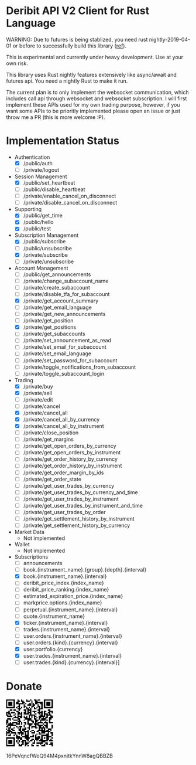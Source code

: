 Deribit API V2 Client for Rust Language
=================

WARNING: Due to futures is being stablized, you need rust nightly-2019-04-01 or before to successfully build this library ([ref](https://github.com/rust-lang-nursery/futures-rs/issues/1518)).

This is experimental and currently under heavy development. Use at your own risk.

This library uses Rust nightly features extensively like async/await and futures api. You need a nightly Rust to make it run.

The current plan is to only implement the websocket communication, which includes call api through websocket 
and websocket subscription. I will first implement these APIs used for my own trading purpose, however, if you want some APIs 
to be prioritly implemented please open an issue or just throw me a PR (this is more welcome :P).

# Implementation Status

- Authentication
    - [x] /public/auth
    - [ ] /private/logout
- Session Management
    - [x] /public/set_heartbeat
    - [ ] /public/disable_heartbeat
    - [ ] /private/enable_cancel_on_disconnect
    - [ ] /private/disable_cancel_on_disconnect
- Supporting
    - [x] /public/get_time
    - [x] /public/hello
    - [x] /public/test
- Subscription Management
    - [x] /public/subscribe
    - [ ] /public/unsubscribe
    - [x] /private/subscribe
    - [ ] /private/unsubscribe
- Account Management
    - [ ] /public/get_announcements
    - [ ] /private/change_subaccount_name
    - [ ] /private/create_subaccount
    - [ ] /private/disable_tfa_for_subaccount
    - [x] /private/get_account_summary
    - [ ] /private/get_email_language
    - [ ] /private/get_new_announcements
    - [ ] /private/get_position
    - [x] /private/get_positions
    - [ ] /private/get_subaccounts
    - [ ] /private/set_announcement_as_read
    - [ ] /private/set_email_for_subaccount
    - [ ] /private/set_email_language 
    - [ ] /private/set_password_for_subaccount
    - [ ] /private/toggle_notifications_from_subaccount
    - [ ] /private/toggle_subaccount_login
- Trading
    - [x] /private/buy
    - [x] /private/sell
    - [ ] /private/edit
    - [ ] /private/cancel
    - [x] /private/cancel_all
    - [x] /private/cancel_all_by_currency
    - [x] /private/cancel_all_by_instrument
    - [ ] /private/close_position
    - [ ] /private/get_margins
    - [ ] /private/get_open_orders_by_currency
    - [ ] /private/get_open_orders_by_instrument
    - [ ] /private/get_order_history_by_currency
    - [ ] /private/get_order_history_by_instrument
    - [ ] /private/get_order_margin_by_ids
    - [ ] /private/get_order_state
    - [ ] /private/get_user_trades_by_currency
    - [ ] /private/get_user_trades_by_currency_and_time
    - [ ] /private/get_user_trades_by_instrument
    - [ ] /private/get_user_trades_by_instrument_and_time
    - [ ] /private/get_user_trades_by_order
    - [ ] /private/get_settlement_history_by_instrument
    - [ ] /private/get_settlement_history_by_currency

- Market Data
    - Not implemented
- Wallet
    - Not implemented
- Subscriptions
    - [ ] announcements
    - [ ] book.{instrument_name}.{group}.{depth}.{interval}
    - [x] book.{instrument_name}.{interval}
    - [ ] deribit_price_index.{index_name}
    - [ ] deribit_price_ranking.{index_name}
    - [ ] estimated_expiration_price.{index_name}
    - [ ] markprice.options.{index_name}
    - [ ] perpetual.{instrument_name}.{interval}
    - [ ] quote.{instrument_name}
    - [x] ticker.{instrument_name}.{interval}
    - [ ] trades.{instrument_name}.{interval}
    - [ ] user.orders.{instrument_name}.{interval}
    - [ ] user.orders.{kind}.{currency}.{interval}
    - [x] user.portfolio.{currency}
    - [x] user.trades.{instrument_name}.{interval}
    - [ ] user.trades.{kind}.{currency}.{interval}]

# Donate

![donationqr](assets/donationqr.png)

16PeVqncfWoQ94M4pxnitkYnnW8agQBBZB